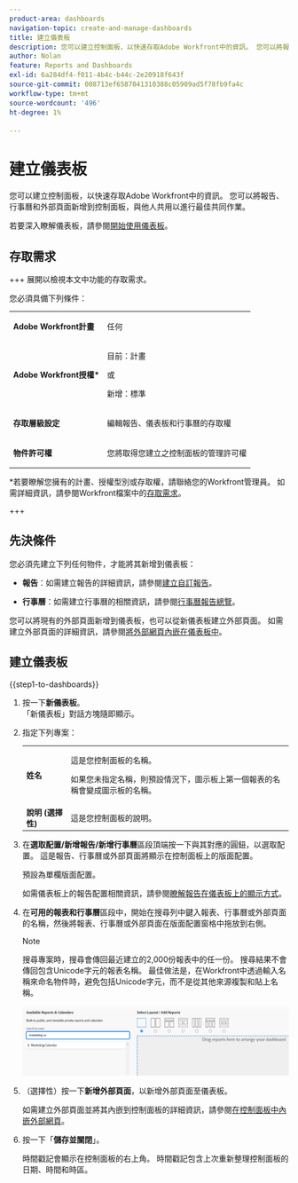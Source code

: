 ```yaml
---
product-area: dashboards
navigation-topic: create-and-manage-dashboards
title: 建立儀表板
description: 您可以建立控制面板，以快速存取Adobe Workfront中的資訊。 您可以將報告、行事曆和外部頁面新增到控制面板，與他人共用以進行最佳共同作業。
author: Nolan
feature: Reports and Dashboards
exl-id: 6a284df4-f011-4b4c-b44c-2e20918f643f
source-git-commit: 008713ef6587041310388c05909ad5f78fb9fa4c
workflow-type: tm+mt
source-wordcount: '496'
ht-degree: 1%

---
```


# 建立儀表板

<!--Audited: 01/2024-->

您可以建立控制面板，以快速存取Adobe Workfront中的資訊。 您可以將報告、行事曆和外部頁面新增到控制面板，與他人共用以進行最佳共同作業。

若要深入瞭解儀表板，請參閱[開始使用儀表板](../../../reports-and-dashboards/dashboards/understanding-dashboards/get-started-dashboards.md)。

## 存取需求

+++ 展開以檢視本文中功能的存取需求。

您必須具備下列條件：

<table style="table-layout:auto">
 <col> 
 </col> 
 <col> 
 </col> 
 <tbody> 
  <tr> 
   <td> <p><strong>Adobe Workfront計畫</strong></p> </td> 
   <td>任何</td> 
  </tr> 
  <tr> 
   <td> <p><strong>Adobe Workfront授權*</strong></p> </td> 
   <td> <p>目前：計畫 </p>
   或
   <p>新增：標準 </p> </td> 
  </tr> 
  <tr> 
   <td><strong>存取層級設定</strong> </td> 
   <td> <p>編輯報告、儀表板和行事曆的存取權</p> </td> 
  </tr> 
  <tr> 
   <td> <p><strong>物件許可權</strong> </p> </td> 
   <td> <p>您將取得您建立之控制面板的管理許可權</p> </td> 
  </tr> 
 </tbody> 
</table>

*若要瞭解您擁有的計畫、授權型別或存取權，請聯絡您的Workfront管理員。 如需詳細資訊，請參閱Workfront檔案中的[存取需求](/help/quicksilver/administration-and-setup/add-users/access-levels-and-object-permissions/access-level-requirements-in-documentation.md)。

+++

## 先決條件

您必須先建立下列任何物件，才能將其新增到儀表板：

* **報告**：如需建立報告的詳細資訊，請參閱[建立自訂報告](../../../reports-and-dashboards/reports/creating-and-managing-reports/create-custom-report.md)。

* **行事曆**：如需建立行事曆的相關資訊，請參閱[行事曆報告總覽](../../../reports-and-dashboards/reports/calendars/calendar-reports-overview.md)。

您可以將現有的外部頁面新增到儀表板，也可以從新儀表板建立外部頁面。 如需建立外部頁面的詳細資訊，請參閱[將外部網頁內嵌在儀表板中](../../../reports-and-dashboards/dashboards/creating-and-managing-dashboards/embed-external-web-page-dashboard.md)。

## 建立儀表板

{{step1-to-dashboards}}

1. 按一下&#x200B;**新儀表板**。\
   「新儀表板」對話方塊隨即顯示。

1. 指定下列專案：

   <table style="table-layout:auto">
    <col>
    <col>
    <tbody>
     <tr>
      <td role="rowheader"><strong>姓名</strong></td>
      <td><p>這是您控制面板的名稱。</p><p>如果您未指定名稱，則預設情況下，圖示板上第一個報表的名稱會變成圖示板的名稱。</p></td>
     </tr>
     <tr>
      <td role="rowheader"><strong>說明 (選擇性)</strong></td>
      <td>這是您控制面板的說明。</td>
     </tr>
    </tbody>
   </table>

1. 在&#x200B;**選取配置/新增報告/新增行事曆**&#x200B;區段頂端按一下與其對應的圓鈕，以選取配置。 這是報告、行事曆或外部頁面將顯示在控制面板上的版面配置。

   預設為單欄版面配置。

   如需儀表板上的報告配置相關資訊，請參閱[瞭解報告在儀表板上的顯示方式](../../../reports-and-dashboards/dashboards/understanding-dashboards/understand-how-reports-display-dashboard.md)。

   <!--
   Consider adding the information from this article above here, at some point, instead of linking to it.)
   -->

1. 在&#x200B;**可用的報表和行事曆**&#x200B;區段中，開始在搜尋列中鍵入報表、行事曆或外部頁面的名稱，然後將報表、行事曆或外部頁面在版面配置窗格中拖放到右側。

   >[!NOTE]
   >
   >搜尋專案時，搜尋會傳回最近建立的2,000份報表中的任一份。 搜尋結果不會傳回包含Unicode字元的報表名稱。 最佳做法是，在Workfront中透過輸入名稱來命名物件時，避免包括Unicode字元，而不是從其他來源複製和貼上名稱。

   ![搜尋報告](assets/unshimmed-dashboard-ui.png)

1. （選擇性）按一下&#x200B;**新增外部頁面**，以新增外部頁面至儀表板。

   如需建立外部頁面並將其內嵌到控制面板的詳細資訊，請參閱[在控制面板中內嵌外部網頁](../../../reports-and-dashboards/dashboards/creating-and-managing-dashboards/embed-external-web-page-dashboard.md)。

1. 按一下「**儲存並關閉**」。

   時間戳記會顯示在控制面板的右上角。 時間戳記包含上次重新整理控制面板的日期、時間和時區。
